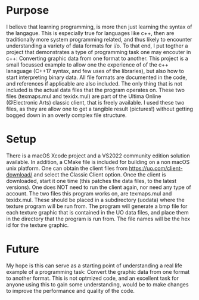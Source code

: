 # Purpose  
I believe that learning programming, is more then just learning the syntax of the langague.  This is especially true for languages like c++, then are traditionally more system programming related, and thus likely to encounter understanding a variety of data formats for i/o.  To that end, I put togther a project that demonstrates a type of programming task one may encouter in c++: Converting graphic data from one format to another.  This project is a small focussed example to allow one the experience of of the c++ lanaguage (C++17 syntax, and few uses of the libraries), but also how to start interpreting binary data. All file formats are documented in the code, and references if applicable are also included.  The only thing that is not included is the actual data files that the program operates on.  These two files (texmaps.mul and texidx.mul) are part of the Ultima Online (@Electronic Arts) classic client, that is freely available.  I used these two files, as they are allow one to get a tangible result (pictures!) without getting bogged down in an overly complex file structure.
# Setup  
There is a macOS Xcode project and a VS2022 community edition solution available. In addition, a CMake file is included for building on a non macOS unix platform.
One can obtain the client files from https://uo.com/client-download/ and select the Classic Client option. Once the client is downloaded, start it one time (this patches the data files, to the latest versions). One does NOT need to run the client again, nor need any type of account.  The two files this program works on, are texmaps.mul and texidx.mul.  These should be placed in a subdirectory (uodata) where the texture program will be run from.  The program will generate a bmp file for each texture graphic that is contained in the UO data files, and place them in the directory that the program is run from.  The file names will be the hex id for the texture graphic.
# Future
My hope is this can serve as a starting point of understanding a real life example of a programming task: Convert the graphic data from one format to another format.  This is not optmized code, and an excellent task for anyone using this to gain some understanding, would be to make changes to improve the performance and quality of the code.
